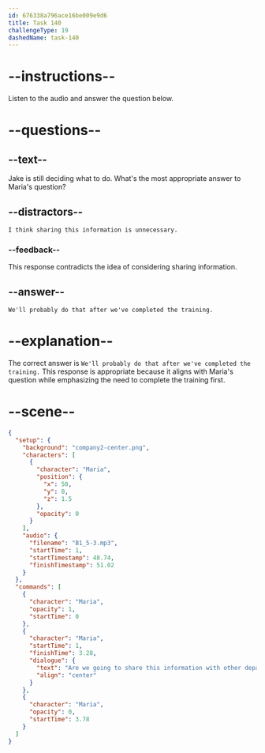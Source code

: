 ```yaml
---
id: 676338a796ace16be009e9d6
title: Task 140
challengeType: 19
dashedName: task-140
---
```

<!-- (audio) Maria: Are we going to share this information with other departments? -->

<!-- SPEAKING -->

# --instructions--

Listen to the audio and answer the question below.

# --questions--

## --text--

Jake is still deciding what to do. What's the most appropriate answer to Maria's question?

## --distractors--

`I think sharing this information is unnecessary.`

### --feedback--

This response contradicts the idea of considering sharing information.

## --answer--

`We'll probably do that after we've completed the training.`

# --explanation--

The correct answer is `We'll probably do that after we've completed the training.` This response is appropriate because it aligns with Maria's question while emphasizing the need to complete the training first.


# --scene--

```json
{
  "setup": {
    "background": "company2-center.png",
    "characters": [
      {
        "character": "Maria",
        "position": {
          "x": 50,
          "y": 0,
          "z": 1.5
        },
        "opacity": 0
      }
    ],
    "audio": {
      "filename": "B1_5-3.mp3",
      "startTime": 1,
      "startTimestamp": 48.74,
      "finishTimestamp": 51.02
    }
  },
  "commands": [
    {
      "character": "Maria",
      "opacity": 1,
      "startTime": 0
    },
    {
      "character": "Maria",
      "startTime": 1,
      "finishTime": 3.28,
      "dialogue": {
        "text": "Are we going to share this information with other departments?",
        "align": "center"
      }
    },
    {
      "character": "Maria",
      "opacity": 0,
      "startTime": 3.78
    }
  ]
}
```

